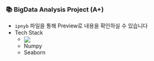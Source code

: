 ### 📚 BigData Analysis Project (A+)
- `ipnyb` 파일을 통해 Preview로 내용을 확인하실 수 있습니다
- Tech Stack
    - <sub><img src="https://img.shields.io/badge/python-3670A0?style=for-the-badge&logo=python&logoColor=ffdd54"/></sub>
    - Numpy
    - Seaborn
